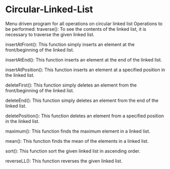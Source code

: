 # Circular-Linked-List
Menu driven program for all operations on circular linked list
Operations to be performed:
traverse(): To see the contents of the linked list, it is necessary to traverse the given linked list.

insertAtFront(): This function simply inserts an element at the front/beginning of the linked list.

insertAtEnd(): This function inserts an element at the end of the linked list.

insertAtPosition(): This function inserts an element at a specified position in the linked list.

deleteFirst(): This function simply deletes an element from the front/beginning of the linked list.

deleteEnd(): This function simply deletes an element from the end of the linked list.

deletePosition(): This function deletes an element from a specified position in the linked list.

maximum(): This function finds the maximum element in a linked list.

mean(): This function finds the mean of the elements in a linked list.

sort(): This function sort the given linked list in ascending order.

reverseLL(): This function reverses the given linked list.
